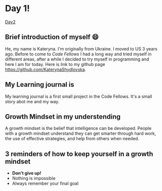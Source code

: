 # Day 1!

[Day2](day2.md)
## Brief introduction of myself :smile:

He, my name is Kateryna. I'm originally from Ukraine. I moved to US 3 years ago. Before to come to _Code Fellows_ I had a long way and tried myself in different areas, after a while I decided to try myself in programming and here I am for today.
Here is link to my github page https://github.com/KaterynaShydlovska.

## My Learning journal is

My learning journal is a first small project in the Code Fellows.
It's a small story abot me and my way.

## Growth Mindset in my understending 
A growth mindset is the belief that intelligence can be developed. People with a growth mindset understand they can get smarter through hard work, the use of effective strategies, and help from others when needed.

## 3 reminders of how to keep yourself in a growth mindset
 
- **Don't give up!**
- Nothing is impossible
- Always remember your final goal
